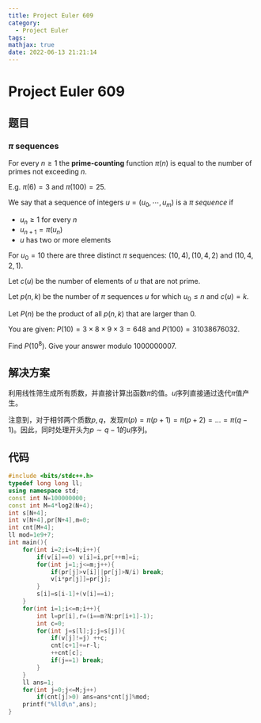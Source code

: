 ```yaml
---
title: Project Euler 609
category:
  - Project Euler
tags:
mathjax: true
date: 2022-06-13 21:21:14
---
```


<escape><!-- more --></escape>

# Project Euler 609

## 题目

### $\pi$ sequences

For every $n \ge 1$ the **prime-counting** function $\pi(n)$ is equal to the number of primes not exceeding $n$.

E.g. $\pi(6)=3$ and $\pi(100)=25$.

We say that a sequence of integers $u  = (u_0,\cdots,u_m)$ is a *$\pi$ sequence* if

- $u_n \ge 1$ for every $n$
- $u_{n+1}= \pi(u_n)$
- $u$ has two or more elements

For $u_0=10$ there are three distinct $\pi$ sequences: $(10,4),  (10,4,2)$ and $(10,4,2,1)$.

Let $c(u)$ be the number of elements of $u$ that are not prime.

Let $p(n,k)$ be the number of $\pi$ sequences $u$  for which $u_0\le n$ and $c(u)=k$.

Let $P(n)$ be the product of all $p(n,k)$ that are larger than $0$.

You are given: $P(10)=3\times8\times9\times3=648$ and $P(100)=31038676032$.

Find $P(10^8)$. Give your answer modulo $1000000007$.

## 解决方案

利用线性筛生成所有质数，并直接计算出函数$\pi$的值。$u$序列直接通过迭代$\pi$值产生。

注意到，对于相邻两个质数$p,q$，发现$\pi(p)=\pi(p+1)=\pi(p+2)=\dots=\pi(q-1)$。因此，同时处理开头为$p\sim q-1$的$u$序列。

## 代码

```C++
#include <bits/stdc++.h>
typedef long long ll;
using namespace std;
const int N=100000000;
const int M=4*log2(N+4);
int s[N+4];
int v[N+4],pr[N+4],m=0;
int cnt[M+4];
ll mod=1e9+7;
int main(){
    for(int i=2;i<=N;i++){
        if(v[i]==0) v[i]=i,pr[++m]=i;
        for(int j=1;j<=m;j++){
            if(pr[j]>v[i]||pr[j]>N/i) break;
            v[i*pr[j]]=pr[j];
        }
        s[i]=s[i-1]+(v[i]==i);
    }
    for(int i=1;i<=m;i++){
        int l=pr[i],r=(i==m?N:pr[i+1]-1);
        int c=0;
        for(int j=s[l];j;j=s[j]){
            if(v[j]!=j) ++c;
            cnt[c+1]+=r-l;
            ++cnt[c];
            if(j==1) break;
        }
    }
    ll ans=1;
    for(int j=0;j<=M;j++)
        if(cnt[j]>0) ans=ans*cnt[j]%mod;
    printf("%lld\n",ans);
}
```

